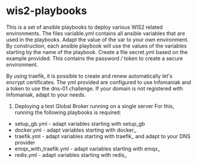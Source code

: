 # wis2-playbooks

This is a set of ansible playbooks to deploy various WIS2 related environments.
The files variable.yml contains all ansible variables that are used in the playbooks.
Adapt the value of the var to your own environment.
By construction, each ansible playbook will use the values of the variables starting by the name of the playbook.
Create a file secret.yml based on the example provided. This contains the password / token to create a secure environment.

By using traefik, it is possible to create and renew automatically let's encrypt certificates.
The yml provided are configured to use Infomaniak and a token to use the dns-01 challenge.
If your domain is not registered with Infomaniak, adapt to your needs.

1. Deploying a test Global Broker running on a single server
For this, running the following playbooks is required:
- setup_gb.yml - adapt variables starting with setup_gb
- docker.yml - adapt variables starting with docker_
- traefik.yml - adapt variables starting with traefik_ and adapt to your DNS provider
- emqx_with_traefik.yml - adapt variables starting with emqx_
- redis.yml - adapt variables starting with redis_
